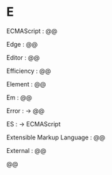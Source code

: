 # E

ECMAScript
: @@

Edge
: @@

Editor
: @@

Efficiency
: @@

Element
: @@

Em
: @@

Error
: → @@

ES
: → ECMAScript

Extensible Markup Language
: @@

External
: @@

@@